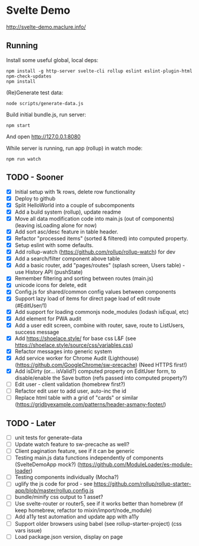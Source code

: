 # Svelte Demo

http://svelte-demo.maclure.info/

## Running

Install some useful global, local deps:

```
npm install -g http-server svelte-cli rollup eslint eslint-plugin-html npm-check-updates
npm install
```

(Re)Generate test data:

```
node scripts/generate-data.js
```

Build initial bundle.js, run server:

```
npm start
```

And open http://127.0.0.1:8080

While server is running, run app (rollup) in watch mode:

```
npm run watch
```

## TODO - Sooner

- [x] Initial setup with 1k rows, delete row functionality
- [x] Deploy to github
- [x] Split HelloWorld into a couple of subcomponents
- [x] Add a build system (rollup), update readme
- [x] Move all data modification code into main.js (out of components) (leaving isLoading alone for now)
- [x] Add sort asc/desc feature in table header.
- [x] Refactor "processed items" (sorted & filtered) into computed property.
- [x] Setup eslint with some defaults.
- [x] Add rollup-watch (https://github.com/rollup/rollup-watch) for dev
- [x] Add a search/filter component above table
- [x] Add a basic router, add "pages/routes" (splash screen, Users table) - use History API (pushState)
- [x] Remember filtering and sorting between routes (main.js)
- [x] unicode icons for delete, edit
- [x] Config.js for shared/common config values between components
- [x] Support lazy load of items for direct page load of edit route (#EditUser/1)
- [x] Add support for loading commonjs node_modules (lodash isEqual, etc)
- [x] Add <noscript> element for PWA audit
- [x] Add a user edit screen, combine with router, save, route to ListUsers, success message
- [x] Add https://shoelace.style/ for base css L&F (see https://shoelace.style/source/css/variables.css)
- [x] Refactor messages into generic system
- [x] Add service worker for Chrome Audit (Lighthouse) (https://github.com/GoogleChrome/sw-precache) (Need HTTPS first!)
- [x] Add isDirty (or... isValid?) computed property on EditUser form, to disable/enable the Save button (refs passed into computed property?)
- [ ] Edit user - client validation (homebrew first?)
- [ ] Refactor edit user to add user, auto-inc the id
- [ ] Replace html table with a grid of "cards" or similar (https://gridbyexample.com/patterns/header-asmany-footer/)

## TODO - Later

- [ ] unit tests for generate-data
- [ ] Update watch feature to sw-precache as well?
- [ ] Client pagination feature, see if it can be generic
- [ ] Testing main.js data functions independently of components (SvelteDemoApp mock?) (https://github.com/ModuleLoader/es-module-loader)
- [ ] Testing components individually (Mocha?)
- [ ] uglify the js code for prod - see https://github.com/rollup/rollup-starter-app/blob/master/rollup.config.js
- [ ] bundle/minify css output to 1 asset?
- [ ] Use svelte-router or router5, see if it works better than homebrew (if keep homebrew, refactor to mixin/import/node_module)
- [ ] Add a11y test automation and update app with a11y
- [ ] Support older browsers using babel (see rollup-starter-project) (css vars issue)
- [ ] Load package.json version, display on page
